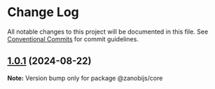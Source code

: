 # Change Log

All notable changes to this project will be documented in this file.
See [Conventional Commits](https://conventionalcommits.org) for commit guidelines.

## [1.0.1](https://github.com/devdroide/ZanobiJS/compare/v1.0.0...v1.0.1) (2024-08-22)

**Note:** Version bump only for package @zanobijs/core
